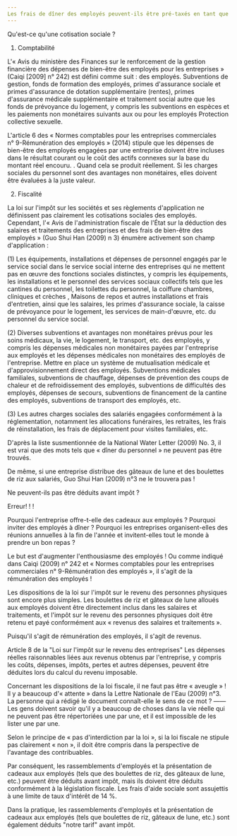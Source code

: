 ```yaml
---
Les frais de dîner des employés peuvent-ils être pré-taxés en tant que dépenses sociales ?
---
```

Qu'est-ce qu'une cotisation sociale ?

1. Comptabilité

L'« Avis du ministère des Finances sur le renforcement de la gestion financière des dépenses de bien-être des employés pour les entreprises » (Caiqi [2009] n° 242) est défini comme suit : des employés. Subventions de gestion, fonds de formation des employés, primes d'assurance sociale et primes d'assurance de dotation supplémentaire (rentes), primes d'assurance médicale supplémentaire et traitement social autre que les fonds de prévoyance du logement, y compris les subventions en espèces et les paiements non monétaires suivants aux ou pour les employés Protection collective sexuelle.

L'article 6 des « Normes comptables pour les entreprises commerciales n° 9-Rémunération des employés » (2014) stipule que les dépenses de bien-être des employés engagées par une entreprise doivent être incluses dans le résultat courant ou le coût des actifs connexes sur la base du montant réel encouru. . Quand cela se produit réellement. Si les charges sociales du personnel sont des avantages non monétaires, elles doivent être évaluées à la juste valeur.
<!-- more -->
2. Fiscalité

La loi sur l'impôt sur les sociétés et ses règlements d'application ne définissent pas clairement les cotisations sociales des employés. Cependant, l'« Avis de l'administration fiscale de l'État sur la déduction des salaires et traitements des entreprises et des frais de bien-être des employés » (Guo Shui Han (2009) n 3) énumère activement son champ d'application :

(1) Les équipements, installations et dépenses de personnel engagés par le service social dans le service social interne des entreprises qui ne mettent pas en œuvre des fonctions sociales distinctes, y compris les équipements, les installations et le personnel des services sociaux collectifs tels que les cantines du personnel, les toilettes du personnel, la coiffure chambres, cliniques et crèches , Maisons de repos et autres installations et frais d'entretien, ainsi que les salaires, les primes d'assurance sociale, la caisse de prévoyance pour le logement, les services de main-d'œuvre, etc. du personnel du service social.

(2) Diverses subventions et avantages non monétaires prévus pour les soins médicaux, la vie, le logement, le transport, etc. des employés, y compris les dépenses médicales non monétaires payées par l'entreprise aux employés et les dépenses médicales non monétaires des employés de l'entreprise. Mettre en place un système de mutualisation médicale et d'approvisionnement direct des employés. Subventions médicales familiales, subventions de chauffage, dépenses de prévention des coups de chaleur et de refroidissement des employés, subventions de difficultés des employés, dépenses de secours, subventions de financement de la cantine des employés, subventions de transport des employés, etc.

(3) Les autres charges sociales des salariés engagées conformément à la réglementation, notamment les allocations funéraires, les retraites, les frais de réinstallation, les frais de déplacement pour visites familiales, etc.

D'après la liste susmentionnée de la National Water Letter (2009) No. 3, il est vrai que des mots tels que « dîner du personnel » ne peuvent pas être trouvés.

De même, si une entreprise distribue des gâteaux de lune et des boulettes de riz aux salariés, Guo Shui Han (2009) n°3 ne le trouvera pas !

Ne peuvent-ils pas être déduits avant impôt ?

Erreur! ! !

Pourquoi l'entreprise offre-t-elle des cadeaux aux employés ? Pourquoi inviter des employés à dîner ? Pourquoi les entreprises organisent-elles des réunions annuelles à la fin de l'année et invitent-elles tout le monde à prendre un bon repas ?

Le but est d'augmenter l'enthousiasme des employés ! Ou comme indiqué dans Caiqi (2009) n° 242 et « Normes comptables pour les entreprises commerciales n° 9-Rémunération des employés », il s'agit de la rémunération des employés !

Les dispositions de la loi sur l'impôt sur le revenu des personnes physiques sont encore plus simples. Les boulettes de riz et gâteaux de lune alloués aux employés doivent être directement inclus dans les salaires et traitements, et l'impôt sur le revenu des personnes physiques doit être retenu et payé conformément aux « revenus des salaires et traitements ».

Puisqu'il s'agit de rémunération des employés, il s'agit de revenus.

Article 8 de la "Loi sur l'impôt sur le revenu des entreprises" Les dépenses réelles raisonnables liées aux revenus obtenus par l'entreprise, y compris les coûts, dépenses, impôts, pertes et autres dépenses, peuvent être déduites lors du calcul du revenu imposable.

Concernant les dispositions de la loi fiscale, il ne faut pas être « aveugle » ! Il y a beaucoup d'« attente » dans la Lettre Nationale de l'Eau (2009) n°3. La personne qui a rédigé le document connaît-elle le sens de ce mot ? ——Les gens doivent savoir qu'il y a beaucoup de choses dans la vie réelle qui ne peuvent pas être répertoriées une par une, et il est impossible de les lister une par une.

Selon le principe de « pas d'interdiction par la loi », si la loi fiscale ne stipule pas clairement « non », il doit être compris dans la perspective de l'avantage des contribuables.

Par conséquent, les rassemblements d'employés et la présentation de cadeaux aux employés (tels que des boulettes de riz, des gâteaux de lune, etc.) peuvent être déduits avant impôt, mais ils doivent être déduits conformément à la législation fiscale. Les frais d'aide sociale sont assujettis à une limite de taux d'intérêt de 14 %.

Dans la pratique, les rassemblements d'employés et la présentation de cadeaux aux employés (tels que boulettes de riz, gâteaux de lune, etc.) sont également déduits "notre tarif" avant impôt.